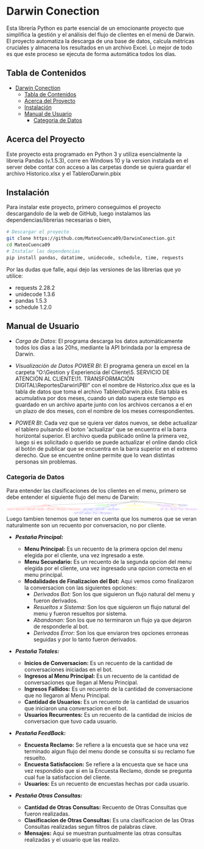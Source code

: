 # Darwin Conection

Esta librería Python es parte esencial de un emocionante proyecto que simplifica la gestión y el análisis del flujo de clientes en el menú de Darwin.
El proyecto automatiza la descarga de una base de datos, calcula métricas cruciales y almacena los resultados en un archivo Excel.
Lo mejor de todo es que este proceso se ejecuta de forma automática todos los días.

## Tabla de Contenidos

- [Darwin Conection](#darwin-conection)
  - [Tabla de Contenidos](#tabla-de-contenidos)
  - [Acerca del Proyecto](#acerca-del-proyecto)
  - [Instalación](#instalación)
  - [Manual de Usuario](#manual-de-usuario)
    - [Categoria de Datos](#categoria-de-datos)

## Acerca del Proyecto

Este proyecto esta programado en Python 3 y utiliza esencialmente la libreria Pandas (v.1.5.3), corre en Windows 10 y la version instalada en el server debe contar con acceso a las carpetas donde se quiera guardar el archivo Historico.xlsx y el TableroDarwin.pbix

## Instalación

Para instalar este proyecto, primero conseguimos el proyecto descargandolo de la web de GitHub, luego instalamos las dependencias/librerias necesarias o bien,

```bash
# Descargar el proyecto
git clone https://github.com/MateoCuenca09/DarwinConection.git
cd MateoCuenca09
# Instalar las dependencias
pip install pandas, datatime, unidecode, schedule, time, requests
```

Por las dudas que falle, aqui dejo las versiones de las librerias que yo utilice:

- requests 2.28.2
- unidecode 1.3.6
- pandas 1.5.3
- schedule 1.2.0

## Manual de Usuario

- *Carga de Datos*: El programa descarga los datos automáticamente todos los días a las 20hs, mediante la API brindada por la empresa de Darwin.

- *Visualización de Datos POWER BI*: El programa genera un excel en la carpeta “O:\Gestion y Experiencia del Cliente\5. SERVICIO DE ATENCIÓN AL CLIENTE\11. TRANSFORMACIÓN DIGITAL\ReportesDarwin\PBI” con el nombre de Historico.xlsx que es la tabla de datos que toma el archivo TableroDarwin.pbix. Esta tabla es acumulativa por dos meses, cuando un dato supera este tiempo es guardado en un archivo aparte junto con los archivos cercanos a el en un plazo de dos meses, con el nombre de los meses correspondientes.
  
- *POWER BI*: Cada vez que se quiera ver datos nuevos, se debe actualizar el tablero pulsando el boton 'actualizar' que se encuentra el la barra horizontal superior. El archivo queda publicado online la primera vez, luego si es solicitado o querido se puede actualizar el online dando click al botón de publicar que se encuentra en la barra superior en el extremo derecho. Que se encuentre online permite que lo vean distintas personas sin problemas.

### Categoria de Datos

Para entender las clasificaciones de los clientes en el menu, primero se debe entender el siguiente flujo del menu de Darwin:
![Texto alternativo](src/Flujo_menu.png)
Luego tambien tenemos que tener en cuenta que los numeros que se veran naturalmente son un recuento por conversacion, no por cliente.

- ***Pestaña Principal:***
  - **Menu Principal:** Es un recuento de la primera opcion del menu elegida por el cliente, una vez ingresado a este.
  - **Menu Secundario:** Es un recuento de la segunda opcion del menu elegida por el cliente, una vez ingresado una opcion correcta en el menu principal.
  - **Modalidades de Finalizacion del Bot:** Aqui vemos como finalizaron la conversacion con las siguientes opciones:
    - *Derivados Bot:* Son los que siguieron un flujo natural del menu y fueron derivados.
    - *Resueltos x Sistema:* Son los que siguieron un flujo natural del menu y fueron resueltos por sistema.
    - *Abandonan:* Son los que no terminaron un flujo ya que dejaron de responderle al bot.
    - *Derivados Error:* Son los que enviaron tres opciones erroneas seguidas y por lo tanto fueron derivados.

- ***Pestaña Totales:***
  - **Inicios de Conversacion:** Es un recuento de la cantidad de conversaciones iniciadas en el bot.
  - **Ingresos al Menu Principal:** Es un recuento de la cantidad de conversaciones que llegan al Menu Principal.
  - **Ingresos Fallidos:** Es un recuento de la cantidad de conversacione que no llegaron al Menu Principal.
  - **Cantidad de Usuarios:** Es un recuento de la cantidad de usuarios que iniciaron una conversacion en el bot.
  - **Usuarios Recurrentes:** Es un recuento de la cantidad de inicios de conversacion que tuvo cada usuario.

- ***Pestaña FeedBack:***
  - **Encuesta Reclamo:** Se refiere a la encuesta que se hace una vez terminado algun flujo del menu donde se consulta si su reclamo fue resuelto.
  - **Encuesta Satisfaccion:** Se refiere a la encuesta que se hace una vez respondido que si en la Encuesta Reclamo, donde se pregunta cual fue la satisfaccion del cliente.
  - **Usuarios:** Es un recuento de encuestas hechas por cada usuario.

- ***Pestaña Otras Consultas:***
  - **Cantidad de Otras Consultas:** Recuento de Otras Consultas que fueron realizadas.
  - **Clasificacion de Otras Consultas:** Es una clasificacion de las Otras Consultas realizadas segun filtros de palabras clave.
  - **Mensajes:** Aqui se muestran puntualmente las otras consultas realizadas y el usuario que las realizo.
  
